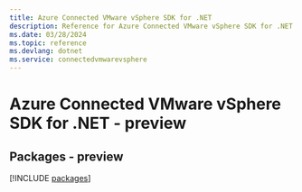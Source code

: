 ```yaml
---
title: Azure Connected VMware vSphere SDK for .NET
description: Reference for Azure Connected VMware vSphere SDK for .NET
ms.date: 03/28/2024
ms.topic: reference
ms.devlang: dotnet
ms.service: connectedvmwarevsphere
---
```

# Azure Connected VMware vSphere SDK for .NET - preview
## Packages - preview
[!INCLUDE [packages](connected-vmware-vsphere-index.md)]
